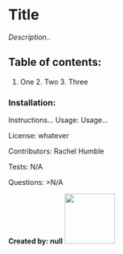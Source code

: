 
# **Title**
*Description..*

## Table of contents: 
1. One 2. Two 3. Three

### Installation: 
Instructions...
Usage: Usage...

License: whatever

Contributors: Rachel Humble

Tests: N/A

Questions: >N/A

    
**Created by: null** 
    <img src="https://avatars2.githubusercontent.com/u/58493428?v=4" height="100" width="100">